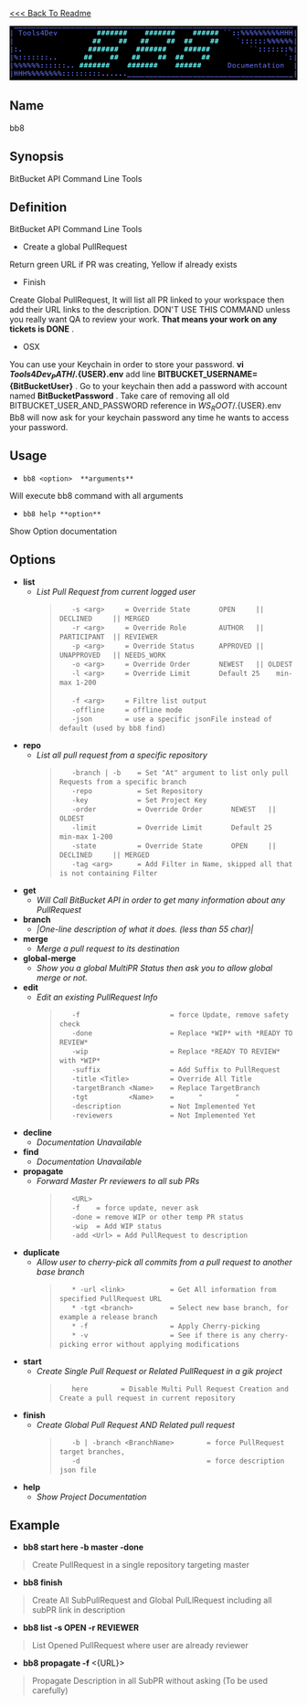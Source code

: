 [<<< Back To Readme](../../../../README.md)
<p align="center">
    <img src="https://github.com/T4D-Suites/T4D-Ressources/blob/master/LogoBB8.png">
</p>


## Name
<p>bb8</p>


## Synopsis
<p>BitBucket API Command Line Tools</p>


## Definition
<p>

BitBucket API Command Line Tools

* Create a global PullRequest

Return green URL if PR was creating, Yellow if already exists

* Finish

Create Global PullRequest,
It will list all PR linked to your workspace then add their URL links to the description.
DON'T USE THIS COMMAND unless you really want QA to review your work.
__That means your work on any tickets is DONE__ .

* OSX

You can use your Keychain in order to store your password.
__vi $Tools4Dev_PATH/.${USER}.env__ add line __BITBUCKET_USERNAME={BitBucketUser}__ .
Go to your keychain then add a password with account named __BitBucketPassword__ .
Take care of removing all old BITBUCKET_USER_AND_PASSWORD reference in $WS_ROOT/.${USER}.env
Bb8 will now ask for your keychain password any time he wants to access your password.
</p>


## Usage

* `bb8 <option>  **arguments**`

Will execute bb8 command with all arguments


* `bb8 help **option**`

Show Option documentation


## Options
- **list**
    - _List Pull Request from current logged user_
        >        -s <arg>     = Override State       OPEN     || DECLINED     || MERGED
        >        -r <arg>     = Override Role        AUTHOR   || PARTICIPANT  || REVIEWER
        >        -p <arg>     = Override Status      APPROVED || UNAPPROVED   || NEEDS_WORK
        >        -o <arg>     = Override Order       NEWEST   || OLDEST
        >        -l <arg>     = Override Limit       Default 25    min-max 1-200
        > 
        >        -f <arg>     = Filtre list output
        >        -offline     = offline mode
        >        -json        = use a specific jsonFile instead of default (used by bb8 find)
- **repo**
    - _List all pull request from a specific repository_
        >        -branch | -b    = Set "At" argument to list only pull Requests from a specific branch
        >        -repo           = Set Repository
        >        -key            = Set Project Key
        >        -order          = Override Order       NEWEST   ||   OLDEST
        >        -limit          = Override Limit       Default 25    min-max 1-200
        >        -state          = Override State       OPEN     ||   DECLINED     || MERGED
        >        -tag <arg>      = Add Filter in Name, skipped all that is not containing Filter
- **get**
    - _Will Call BitBucket API in order to get many information about any PullRequest_
- **branch**
    - _|One-line description of what it does. (less than 55 char)|_
- **merge**
    - _Merge a pull request to its destination_
- **global-merge**
    - _Show you a global MultiPR Status then ask you to allow global merge or not._
- **edit**
    - _Edit an existing PullRequest Info_
        >        -f                      = force Update, remove safety check
        >        -done                   = Replace *WIP* with *READY TO REVIEW*
        >        -wip                    = Replace *READY TO REVIEW* with *WIP*
        >        -suffix                 = Add Suffix to PullRequest
        >        -title <Title>          = Override All Title
        >        -targetBranch <Name>    = Replace TargetBranch
        >        -tgt          <Name>    =      "        "
        >        -description            = Not Implemented Yet
        >        -reviewers              = Not Implemented Yet
- **decline**
    - _Documentation Unavailable_
- **find**
    - _Documentation Unavailable_
- **propagate**
    - _Forward Master Pr reviewers to all sub PRs_
        >        <URL>
        >        -f    = force update, never ask
        >        -done = remove WIP or other temp PR status
        >        -wip  = Add WIP status
        >        -add <Url> = Add PullRequest to description
- **duplicate**
    - _Allow user to cherry-pick all commits from a pull request to another base branch_
        >        * -url <link>           = Get All information from specified PullRequest URL
        >        * -tgt <branch>         = Select new base branch, for example a release branch
        >        * -f                    = Apply Cherry-picking
        >        * -v                    = See if there is any cherry-picking error without applying modifications
- **start**
    - _Create Single Pull Request or Related PullRequest in a gik project_
        >        here        = Disable Multi Pull Request Creation and Create a pull request in current repository
- **finish**
    - _Create Global Pull Request AND Related pull request_
        >        -b | -branch <BranchName>        = force PullRequest target branches, 
        >        -d                               = force description json file
- **help**
    - _Show Project Documentation_

## Example
<p>

* __bb8 start here -b master -done__          

>  Create PullRequest in a single repository targeting master


* __bb8 finish__                              

>  Create All SubPullRequest and Global PulLlRequest including all subPR link in description


* __bb8 list -s OPEN -r REVIEWER__            

>  List Opened PullRequest where user are already reviewer


* __bb8 propagate  -f__  <{URL}>              

>  Propagate Description in all SubPR without asking (To be used carefully)


</p>

